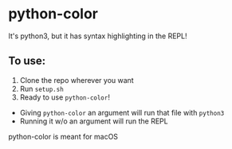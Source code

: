 # python-color

It's python3, but it has syntax highlighting in the REPL!

## To use:
1. Clone the repo wherever you want
2. Run `setup.sh`
3. Ready to use `python-color`! 

* Giving `python-color` an argument will run that file with `python3`
* Running it w/o an argument will run the REPL

python-color is meant for macOS
